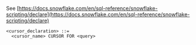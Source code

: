 See [https://docs.snowflake.com/en/sql-reference/snowflake-scripting/declare](https://docs.snowflake.com/en/sql-reference/snowflake-scripting/declare)
```
<cursor_declaration> ::=
  <cursor_name> CURSOR FOR <query>
```
